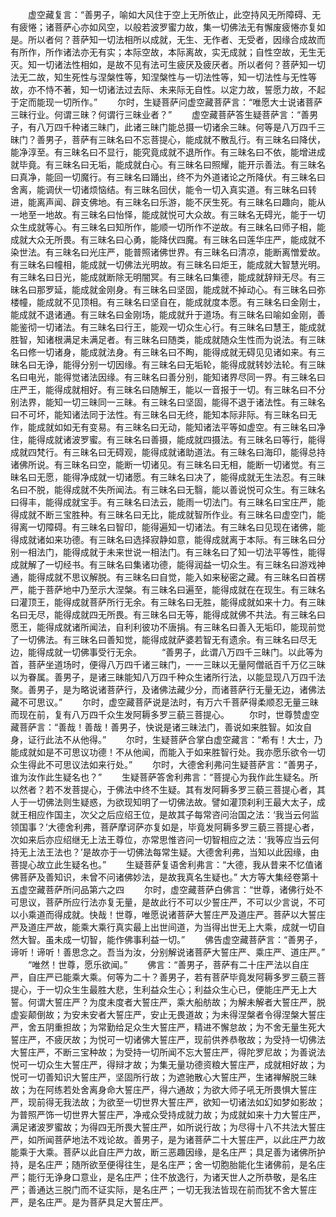 <!-- { "loadSidebar": true } -->
　　虚空藏复言：“善男子，喻如大风住于空上无所依止，此空持风无所障碍、无有疲惓；诸菩萨心亦如风空，以般若波罗蜜力故，集一切佛法无有懈废疲惓亦复如是。所以者何？菩萨知一切法相所以成就，无生、无作者、无受者，因缘合成故而有所作，所作诸法亦无有实；本际空故，本际离故，实无成就；自性空故，无生无灭。知一切诸法性相如，是故不见有法可生疲厌及疲厌者。所以者何？菩萨知一切法无二故，知生死性与涅槃性等，知涅槃性与一切法性等，知一切法性与无性等故，亦不恃不著，知一切诸法过去际、未来际无自性。以定力故，誓愿力故，不起于定而能现一切所作。”
　　尔时，生疑菩萨问虚空藏菩萨言：“唯愿大士说诸菩萨三昧行业。何谓三昧？何谓行三昧业者？”
　　虚空藏菩萨答生疑菩萨言：“善男子，有八万四千种诸三昧门，此诸三昧门能总摄一切诸余三昧。何等是八万四千三昧门？善男子，菩萨有三昧名曰不忘菩提心，能成就不散乱行。有三昧名曰降伏，能净淳至。有三昧名曰不显行，能究竟成就不退所作。有三昧名曰不依，能增进成就毕竟。有三昧名曰无垢，能成就白心。有三昧名曰照耀，能开示善法。有三昧名曰真净，能回一切魔行。有三昧名曰踊出，终不为外道诸论之所降伏。有三昧名曰舍离，能调伏一切诸烦恼结。有三昧名回伏，能令一切入真实道。有三昧名曰转进，能离声闻、辟支佛地。有三昧名曰乐游，能不厌生死。有三昧名曰趣向，能从一地至一地故。有三昧名曰怡怿，能成就悦可大众故。有三昧名无碍光，能于一切众生成就等心。有三昧名曰知所作，能顺一切所作不逆故。有三昧名曰师子相，能成就大众无所畏。有三昧名曰心勇，能降伏四魔。有三昧名曰莲华庄严，能成就不染世法。有三昧名曰光庄严，能普照诸佛世界。有三昧名曰清凉，能断离憎爱故。有三昧名曰幢相，能成就一切佛法光明故。有三昧名曰炬王，能成就大智慧光明。有三昧名曰日光，能成就断除无明闇冥。有三昧名曰集德，能成就辞辩无尽。有三昧名曰那罗延，能成就金刚身。有三昧名曰坚固，能成就不掉动心。有三昧名曰弥楼幢，能成就不见顶相。有三昧名曰坚自在，能成就度本愿。有三昧名曰金刚士，能成就不退诸通。有三昧名曰金刚场，能成就升于道场。有三昧名曰喻如金刚，善能鉴彻一切诸法。有三昧名曰行王，能观一切众生心行。有三昧名曰慧王，能成就胜智，知诸根满足未满足者。有三昧名曰随类，能成就随众生性而为说法。有三昧名曰修一切诸身，能成就法身。有三昧名曰不眴，能得成就无碍见见诸如来。有三昧名曰无诤，能得分别一切因缘。有三昧名曰无垢轮，能得成就转妙法轮。有三昧名曰电光，能得觉诸法因缘。有三昧名曰善分别，能知诸界尽同一界。有三昧名曰庄严王，能得成就相好。有三昧名曰随解王，能以一音报于一切。有三昧名曰不分别法界，能知一切三昧同一三昧。有三昧名曰坚固，能得不退于诸法性。有三昧名曰不可坏，能知诸法同于法性。有三昧名曰无终，能知本际非际。有三昧名曰无作，能成就如如无有变易。有三昧名曰无动，能知诸法平等如虚空。有三昧名曰净住，能得成就诸波罗蜜。有三昧名曰善摄，能成就四摄法。有三昧名曰等行，能得成就四梵行。有三昧名曰无碍观，能得成就诸助道法。有三昧名曰海印，能得总持诸佛所说。有三昧名曰空，能断一切诸见。有三昧名曰无相，能断一切诸觉。有三昧名曰无愿，能得净成就一切诸愿。有三昧名曰决了，能得成就无生法忍。有三昧名曰不脱，能得成就不失所闻法。有三昧名曰无翳，能以善说悦可众生。有三昧名曰得丰，能得成就宝手。有三昧名曰法云，能雨一切法门。有三昧名曰宝庄严，能得成就不断三宝胜种。有三昧名曰无比，能成就智所作业。有三昧名曰虚空门，能得离一切障碍。有三昧名曰智印，能得遍知一切诸法。有三昧名曰见现在诸佛，能得成就诸如来功德。有三昧名曰选择寂静如意，能得成就离于本际。有三昧名曰分别一相法门，能得成就于未来世说一相法门。有三昧名曰了知一切法平等性，能得成就解了一切经书。有三昧名曰集诸功德，能得润益一切众生。有三昧名曰游戏神通，能得成就不思议解脱。有三昧名曰自觉，能入如来秘密之藏。有三昧名曰首楞严，能于菩萨地中乃至示大涅槃。有三昧名曰遍至，能得成就在在现生。有三昧名曰灌顶王，能得成就菩萨所行无余。有三昧名曰无胜，能得成就如来十力。有三昧名曰无尽，能得成就四无所畏。有三昧名曰无等，能得成就佛不共法。有三昧名曰愿王，能得成就诸所闻法，自利利彼功不唐捐。有三昧名曰善入无垢印，能现前觉了一切佛法。有三昧名曰善知觉，能得成就萨婆若智无有遗余。有三昧名曰尽无边，能得成就一切佛事受行无余。
　　“善男子，此谓八万四千三昧门。以此等为首，菩萨坐道场时，便得八万四千诸三昧门，一一三昧以无量阿僧祇百千万亿三昧以为眷属。善男子，是诸三昧能知八万四千种众生诸所行法，以能显现八万四千法聚。善男子，是为略说诸菩萨行，及诸佛法藏少分，而诸菩萨行无量无边，诸佛法藏不可思议。”
　　尔时，虚空藏菩萨说是法时，有万六千菩萨得柔顺忍无量三昧而现在前，复有八万四千众生发阿耨多罗三藐三菩提心。
　　尔时，世尊赞虚空藏菩萨言：“善哉！善哉！善男子，快说是诸三昧法门，善说如来胜智。如汝自身，证行此法不从他得。”
　　尔时，生疑菩萨合掌白虚空藏言：“希有！大士，乃能成就如是不可思议功德！不从他闻，而能入于如来胜智行处。我亦愿乐欲令一切众生得此不可思议法如来行处。”
　　尔时，大德舍利弗问生疑菩萨言：“善男子，谁为汝作此生疑名也？”
　　生疑菩萨答舍利弗言：“菩提心为我作此生疑名。所以然者？若不发菩提心，于佛法中终不生疑。其有发阿耨多罗三藐三菩提心者，其人于一切佛法则生疑惑，为欲现知明了一切佛法故。譬如灌顶刹利王最大太子，成就王相应作国主，次父之后应绍王位，是故其子每常咨问治国之法：‘我当云何监领国事？’大德舍利弗，菩萨摩诃萨亦复如是，毕竟发阿耨多罗三藐三菩提心者，次如来后亦应绍继无上法王尊位，亦常思惟咨问一切智相应之法：‘我等应当云何持无上法王法也？’是故亦于一切佛法每常生疑。大德舍利弗，当知以此因缘，由菩提心故立此生疑名也。”
　　生疑菩萨复语舍利弗言：“大德，我从昔来不忆值诸佛菩萨及善知识，未曾不问诸佛妙法，是故我真名生疑也。”
大方等大集经卷第十五虚空藏菩萨所问品第六之四
　　尔时，虚空藏菩萨白佛言：“世尊，诸佛行处不可思议，菩萨所应行法亦复无量，是故此行不可以少誓庄严，不可以少言说，不可以小乘道而得成就。快哉！世尊，唯愿说诸菩萨大誓庄严及道庄严。菩萨以大誓庄严及道庄严故，能乘大乘行真实最上出世间道，为当得出世无上大乘，成就一切自然大智。虽未成一切智，能作佛事利益一切。”
　　佛告虚空藏菩萨言：“善男子，谛听！谛听！善思念之。吾当为汝，分别解说诸菩萨大誓庄严、乘庄严、道庄严。”
　　“唯然！世尊，愿乐欲闻。”
　　佛言：“善男子，菩萨有二十庄严法以自庄严，自庄严已能乘大乘。何等为二十？善男子，若有菩萨毕竟发阿耨多罗三藐三菩提心，于一切众生生最胜大悲，生利益众生心；利益众生心已，便能庄严无上大誓。何谓大誓庄严？为度未度者大誓庄严，乘大船舫故；为解未解者大誓庄严，脱虚妄颠倒故；为安未安者大誓庄严，安止无畏道故；为未得涅槃者令得涅槃大誓庄严，舍五阴重担故；为常勤给足众生大誓庄严，精进不懈怠故；为不舍无量生死大誓庄严，不疲厌故；为悦可一切诸佛大誓庄严，现前供养恭敬故；为受持一切佛法大誓庄严，不断三宝种故；为受持一切所闻不忘大誓庄严，得陀罗尼故；为善说法悦可一切众生大誓庄严，得辩才故；为集无量功德资粮大誓庄严，成就相好故；为悦可一切善知识大誓庄严，坚固所行故；为遮驰散心大誓庄严，生诸禅解脱三昧故；为在阿练若处舍离身命大誓庄严，得六通故；为欲大师子吼无所畏惧大誓庄严，现前得无我法故；为欲至一切世界大誓庄严，欲知一切诸法如幻如梦如影故；为普照严饰一切世界大誓庄严，净戒众受持成就力故；为成就如来十力大誓庄严，满足诸波罗蜜故；为得四无所畏大誓庄严，如所说行故；为尽得十八不共法大誓庄严，如所闻菩萨地法不戏论故。善男子，是为诸菩萨二十大誓庄严，以此庄严力故能乘于大乘。菩萨以此自庄严力故，断三恶趣因缘，是名庄严；具足善为诸佛所护持，是名庄严；随所欲至便得往生，是名庄严；舍一切胞胎能化生诸佛前，是名庄严；能行无诤身口意业，是名庄严；住不放逸行，为诸天世人之所恭敬，是名庄严；善通达三脱门而不证实际，是名庄严；一切无我法皆现在前而犹不舍大誓庄严，是名庄严。是为菩萨具足大誓庄严。
